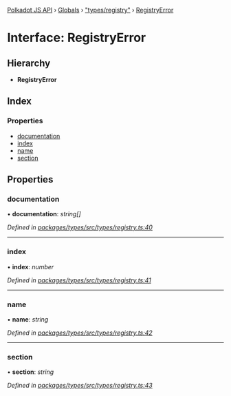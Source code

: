 [Polkadot JS API](../README.md) › [Globals](../globals.md) › ["types/registry"](../modules/_types_registry_.md) › [RegistryError](_types_registry_.registryerror.md)

# Interface: RegistryError

## Hierarchy

* **RegistryError**

## Index

### Properties

* [documentation](_types_registry_.registryerror.md#documentation)
* [index](_types_registry_.registryerror.md#index)
* [name](_types_registry_.registryerror.md#name)
* [section](_types_registry_.registryerror.md#section)

## Properties

###  documentation

• **documentation**: *string[]*

*Defined in [packages/types/src/types/registry.ts:40](https://github.com/polkadot-js/api/blob/0d067c9484/packages/types/src/types/registry.ts#L40)*

___

###  index

• **index**: *number*

*Defined in [packages/types/src/types/registry.ts:41](https://github.com/polkadot-js/api/blob/0d067c9484/packages/types/src/types/registry.ts#L41)*

___

###  name

• **name**: *string*

*Defined in [packages/types/src/types/registry.ts:42](https://github.com/polkadot-js/api/blob/0d067c9484/packages/types/src/types/registry.ts#L42)*

___

###  section

• **section**: *string*

*Defined in [packages/types/src/types/registry.ts:43](https://github.com/polkadot-js/api/blob/0d067c9484/packages/types/src/types/registry.ts#L43)*
